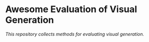 # Awesome Evaluation of Visual Generation


*This repository collects methods for evaluating visual generation.*
